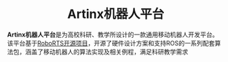 <h1 style="text-align:center">Artinx机器人平台</h1>

<!-- ![modules](https://rm-static.djicdn.com/documents/20758/d4e8eabc0a8161547546323338435301.jpg) -->

**Artinx机器人平台**是为高校科研、教学所设计的一款通用移动机器人开发平台。该平台基于[RoboRTS开源项目](https://github.com/Robomaster/roborts)，开源了硬件设计方案和支持ROS的一系列配套算法包，涵盖了移动机器人的算法实现及相关例程，满足科研教学需求


